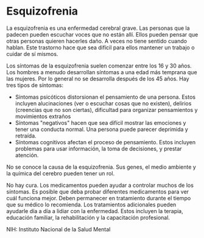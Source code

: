 Esquizofrenia
=============


La esquizofrenia es una enfermedad cerebral grave. Las personas que la padecen pueden escuchar voces que no están allí. Ellos pueden pensar que otras personas quieren hacerles daño. A veces no tiene sentido cuando hablan. Este trastorno hace que sea difícil para ellos mantener un trabajo o cuidar de sí mismos.


Los síntomas de la esquizofrenia suelen comenzar entre los 16 y 30 años. Los hombres a menudo desarrollan síntomas a una edad más temprana que las mujeres. Por lo general no se desarrolla después de los 45 años. Hay tres tipos de síntomas:


* Síntomas psicóticos distorsionan el pensamiento de una persona. Estos incluyen alucinaciones (ver o escuchar cosas que no existen), delirios (creencias que no son ciertas), dificultad para organizar pensamientos y movimientos extraños
* Síntomas "negativos" hacen que sea difícil mostrar las emociones y tener una conducta normal. Una persona puede parecer deprimida y retraída.
* Síntomas cognitivos afectan el proceso de pensamiento. Estos incluyen problemas para usar información, la toma de decisiones, y prestar atención.


No se conoce la causa de la esquizofrenia. Sus genes, el medio ambiente y la química del cerebro pueden tener un rol.


No hay cura. Los medicamentos pueden ayudar a controlar muchos de los síntomas. Es posible que deba probar diferentes medicamentos para ver cuál funciona mejor. Deben permanecer en tratamiento durante el tiempo que su médico lo recomienda. Los tratamientos adicionales pueden ayudarle día a día a lidiar con la enfermedad. Estos incluyen la terapia, educación familiar, la rehabilitación y la capacitación profesional.


NIH: Instituto Nacional de la Salud Mental 

